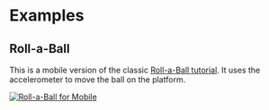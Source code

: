 # Examples

## Roll-a-Ball

This is a mobile version of the classic [Roll-a-Ball tutorial](https://learn.unity.com/project/roll-a-ball-tutorial). It uses the accelerometer to move the ball on the platform. 

[![Roll-a-Ball for Mobile](https://img.youtube.com/vi/QOizKyALmWY/0.jpg)](https://www.youtube.com/watch?v=QOizKyALmWY)